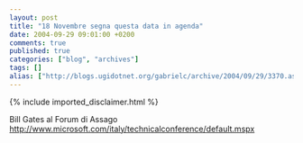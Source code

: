 ```yaml
---
layout: post
title: "18 Novembre segna questa data in agenda"
date: 2004-09-29 09:01:00 +0200
comments: true
published: true
categories: ["blog", "archives"]
tags: []
alias: ["http://blogs.ugidotnet.org/gabrielc/archive/2004/09/29/3370.aspx"]
---
```

<!-- more -->
{% include imported_disclaimer.html %}
<div xmlns="http://www.w3.org/1999/xhtml">Bill Gates al Forum di Assago</div>
<div xmlns="http://www.w3.org/1999/xhtml"><a href="http://www.microsoft.com/italy/technicalconference/default.mspx">http://www.microsoft.com/italy/technicalconference/default.mspx</a></div>
